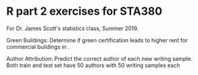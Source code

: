# R part 2 exercises for STA380
 
For Dr. James Scott's statistics class, Summer 2019.
 
Green Buildings: Determine if green certification leads to higher rent for commercial buildings in .
 
Author Attribution: Predict the correct author of each new writing sample. Both train and test set have 50 authors with 50 writing samples each
